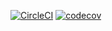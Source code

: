 [![CircleCI](https://dl.circleci.com/status-badge/img/gh/manulc50/spring5-recipe-app/tree/main.svg?style=svg&circle-token=20492593e83c00eebff3f98780cc3c5d1d12985a)](https://dl.circleci.com/status-badge/redirect/gh/manulc50/spring5-recipe-app/tree/main)
[![codecov](https://codecov.io/gh/manulc50/spring5-recipe-app/graph/badge.svg?token=7K5VXPOO65)](https://codecov.io/gh/manulc50/spring5-recipe-app)